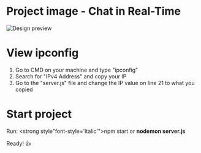 # Project image - Chat in Real-Time

![Design preview](./images/Chat-in-Real-Time-page.png)

# View ipconfig
  1. Go to CMD on your machine and type "ipconfig"
  2. Search for "IPv4 Address" and copy your IP
  3. Go to the "server.js" file and change the IP value on line 21 to what you copied

# Start project
  Run: <strong style"font-style='italic'">npm start</strong> or <strong>nodemon server.js</strong>

Ready! 👍
